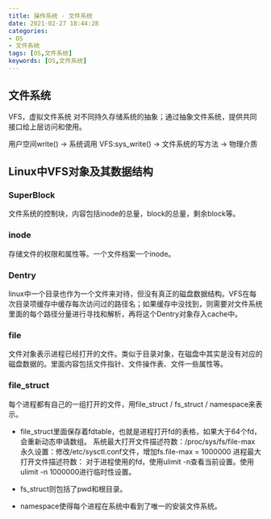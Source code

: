 ```yaml
---
title: 操作系统 - 文件系统
date: 2021-02-27 18:44:28
categories: 
- OS
- 文件系统
tags: [OS,文件系统]
keywords: [OS,文件系统]
---
```

## 文件系统

VFS，虚拟文件系统
对不同持久存储系统的抽象；通过抽象文件系统，提供共同接口给上层访问和使用。

用户空间write() -> 系统调用 VFS:sys_write() -> 文件系统的写方法 -> 物理介质

## Linux中VFS对象及其数据结构

### SuperBlock

文件系统的控制块，内容包括inode的总量，block的总量，剩余block等。

### inode

存储文件的权限和属性等。一个文件档案一个inode。

### Dentry

linux中一个目录也作为一个文件来对待，但没有真正的磁盘数据结构。VFS在每次目录项缓存中缓存每次访问过的路径名；如果缓存中没找到，则需要对文件系统里面的每个路径分量进行寻找和解析，再将这个Dentry对象存入cache中。


### file

文件对象表示进程已经打开的文件。类似于目录对象，在磁盘中其实是没有对应的磁盘数据的。里面内容包括文件指针、文件操作表、文件一些属性等。

### file_struct

每个进程都有自己的一组打开的文件，用file_struct / fs_struct / namespace来表示。

- file_struct里面保存着fdtable，也就是进程打开fd的表格，如果大于64个fd，会重新动态申请数组。 
系统最大打开文件描述符数：/proc/sys/fs/file-max
永久设置：修改/etc/sysctl.conf文件，增加fs.file-max = 1000000
进程最大打开文件描述符数：
对于进程使用的fd，使用ulimit -n查看当前设置。使用ulimit -n 1000000进行临时性设置。

- fs_struct则包括了pwd和根目录。

- namespace使得每个进程在系统中看到了唯一的安装文件系统。
